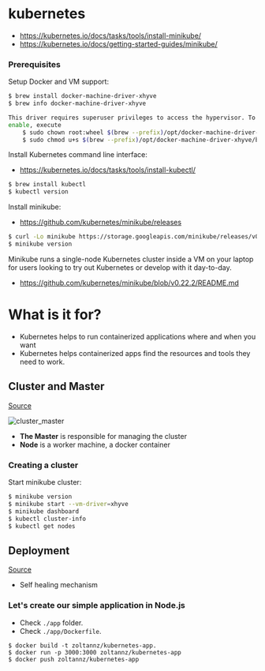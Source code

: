 # kubernetes

* https://kubernetes.io/docs/tasks/tools/install-minikube/
* https://kubernetes.io/docs/getting-started-guides/minikube/


### Prerequisites

Setup Docker and VM support:

```bash
$ brew install docker-machine-driver-xhyve
$ brew info docker-machine-driver-xhyve

This driver requires superuser privileges to access the hypervisor. To
enable, execute
    $ sudo chown root:wheel $(brew --prefix)/opt/docker-machine-driver-xhyve/bin/docker-machine-driver-xhyve
    $ sudo chmod u+s $(brew --prefix)/opt/docker-machine-driver-xhyve/bin/docker-machine-driver-xhyve
```

Install Kubernetes command line interface:

* https://kubernetes.io/docs/tasks/tools/install-kubectl/

```bash
$ brew install kubectl
$ kubectl version
```

Install minikube:

* https://github.com/kubernetes/minikube/releases


```bash
$ curl -Lo minikube https://storage.googleapis.com/minikube/releases/v0.22.2/minikube-darwin-amd64 && chmod +x minikube && sudo mv minikube /usr/local/bin/
$ minikube version
```

Minikube runs a single-node Kubernetes cluster inside a VM on your laptop for users looking to try out Kubernetes or develop with it day-to-day.

* https://github.com/kubernetes/minikube/blob/v0.22.2/README.md

# What is it for?

* Kubernetes helps to run containerized applications where and when you want
* Kubernetes helps containerized apps find the resources and tools they need to work.

## Cluster and Master

[Source](https://kubernetes.io/docs/tutorials/kubernetes-basics/cluster-intro/)

![cluster_master](https://d33wubrfki0l68.cloudfront.net/99d9808dcbf2880a996ed50d308a186b5900cec9/40b94/docs/tutorials/kubernetes-basics/public/images/module_01_cluster.svg)

* **The Master** is responsible for managing the cluster
* **Node** is a worker machine, a docker container

### Creating a cluster

Start minikube cluster:

```bash
$ minikube version
$ minikube start --vm-driver=xhyve
$ minikube dashboard
$ kubectl cluster-info
$ kubectl get nodes
```

## Deployment

[Source](https://kubernetes.io/docs/tutorials/kubernetes-basics/deploy-intro/)

* Self healing mechanism

### Let's create our simple application in Node.js

* Check `./app` folder.
* Check `./app/Dockerfile`.

```
$ docker build -t zoltannz/kubernetes-app.
$ docker run -p 3000:3000 zoltannz/kubernetes-app
$ docker push zoltannz/kubernetes-app
```


